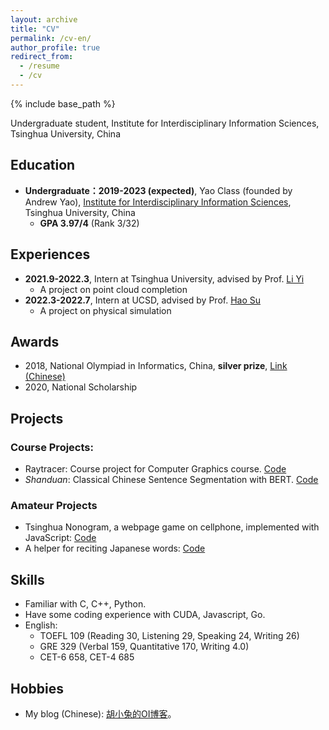 ```yaml
---
layout: archive
title: "CV"
permalink: /cv-en/
author_profile: true
redirect_from:
  - /resume
  - /cv
---
```


{% include base_path %}

Undergraduate student, Institute for Interdisciplinary Information Sciences, Tsinghua University, China

## Education

- **Undergraduate：2019-2023 (expected)**, Yao Class (founded by Andrew Yao), [Institute for Interdisciplinary Information Sciences](https://iiis.tsinghua.edu.cn/en/), Tsinghua University, China
    - **GPA 3.97/4** (Rank 3/32)

## Experiences

- **2021.9-2022.3**, Intern at Tsinghua University, advised by Prof. [Li Yi](https://ericyi.github.io/)
    - A project on point cloud completion
- **2022.3-2022.7**, Intern at UCSD, advised by Prof. [Hao Su](https://cseweb.ucsd.edu/~haosu/)
    - A project on physical simulation

## Awards

- 2018, National Olympiad in Informatics, China, **silver prize**, [Link (Chinese)](http://www.noi.cn/RequireFile.do?fid=gmhqLRqj&attach=n)
- 2020, National Scholarship

## Projects

### Course Projects:

- Raytracer: Course project for Computer Graphics course. [Code](https://github.com/Rabbit-Hu/RayTracer)
- *Shanduan*: Classical Chinese Sentence Segmentation with BERT. [Code](https://github.com/Rabbit-Hu/shanduan)

### Amateur Projects

- Tsinghua Nonogram, a webpage game on cellphone, implemented with JavaScript: [Code](https://github.com/Rabbit-Hu/nonogram)
- A helper for reciting Japanese words: [Code](https://github.com/Rabbit-Hu/vocab-helper)

## Skills

- Familiar with C, C++, Python.
- Have some coding experience with CUDA, Javascript, Go.
- English: 
    - TOEFL 109 (Reading 30, Listening 29, Speaking 24, Writing 26)
    - GRE 329 (Verbal 159, Quantitative 170, Writing 4.0)
    - CET-6 658, CET-4 685

## Hobbies

- My blog (Chinese): [胡小兔的OI博客](https://www.cnblogs.com/rabbithu/)。

